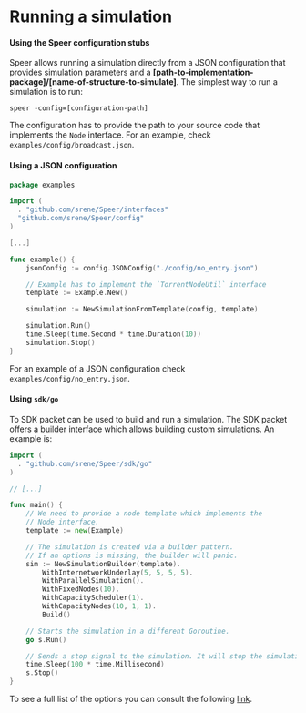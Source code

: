# Running a simulation

#### Using the Speer configuration stubs

Speer allows running a simulation directly from a JSON configuration that provides simulation parameters and a **[path-to-implementation-package]/[name-of-structure-to-simulate]**. The simplest way to run a simulation is to run:
```
speer -config=[configuration-path]
```

The configuration has to provide the path to your source code that implements the `Node` interface. For an example, check `examples/config/broadcast.json`.

#### Using a JSON configuration

```go
package examples

import (
  . "github.com/srene/Speer/interfaces"
  "github.com/srene/Speer/config"
)

[...]

func example() {
	jsonConfig := config.JSONConfig("./config/no_entry.json")

	// Example has to implement the `TorrentNodeUtil` interface
	template := Example.New()

	simulation := NewSimulationFromTemplate(config, template)

	simulation.Run()
	time.Sleep(time.Second * time.Duration(10))
	simulation.Stop()
}
```

For an example of a JSON configuration check `examples/config/no_entry.json`.

#### Using `sdk/go`

To SDK packet can be used to build and run a simulation. The SDK packet offers a builder interface which allows building custom simulations. An example is:
```go
import (
  . "github.com/srene/Speer/sdk/go"
)

// [...]

func main() {
	// We need to provide a node template which implements the
	// Node interface.
	template := new(Example)

	// The simulation is created via a builder pattern.
	// If an options is missing, the builder will panic.
	sim := NewSimulationBuilder(template).
		WithInternetworkUnderlay(5, 5, 5, 5).
		WithParallelSimulation().
		WithFixedNodes(10).
		WithCapacityScheduler(1).
		WithCapacityNodes(10, 1, 1).
		Build()

	// Starts the simulation in a different Goroutine.
	go s.Run()

	// Sends a stop signal to the simulation. It will stop the simulation gracefully after 0.1 seconds
	time.Sleep(100 * time.Millisecond)
	s.Stop()
}
```

To see a full list of the options you can consult the following [link](https://godoc.org/github.com/srene/Speer/sdk/go#SimulationBuilder).
